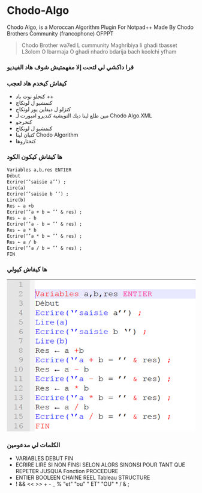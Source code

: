 # Chodo-Algo
Chodo Algo, is a Moroccan Algorithm Plugin For Notpad++ Made By Chodo Brothers Community (francophone) OFPPT

> Chodo Brother wa7ed L cummunity Maghribiya li ghadi tbasset L3olom O lbarmaja O ghadi nhadro bdarija bach koolchi yfham 

### قرا داكشي لي لتحت إلا مفهمتيش شوف هاد الفيديو


### كيفاش كيخدم هاد لعجب
- كنحلو نوت باد ++
- كنمشيو ل لونكاج
- كنزلو ل ديفاين يور لونكاج
- مين طلع لينا ديك التويشية كنديرو امبورت لـ Chodo Algo.XML
- كنخرجو 
- كنمشيو ل لونكاج 
- كتبان لينا Chodo Algorithm 
- كنختاروها


### ها كيفاش كيكون الكود
```
Variables a,b,res ENTIER 
Début 
Ecrire(‘’saisie a’’) ;
Lire(a)
Ecrire(‘’saisie b ‘’) ;
Lire(b)
Res ← a +b
Ecrire(‘’a + b = ’’ & res) ;
Res ← a - b
Ecrire(‘’a - b = ’’ & res) ;
Res ← a * b
Ecrire(‘’a * b = ’’ & res) ;
Res ← a / b
Ecrire(‘’a / b = ’’ & res) ;
FIN
```

### ها كيفاش كيولي
![ها كيفاش كيولي](https://raw.githubusercontent.com/Baronsindo/Chodo-Algo/master/Code.PNG)

### الكلمات لي مدعومين 
- VARIABLES DEBUT FIN 
- ECRIRE LIRE SI NON FINSI SELON ALORS SINONSI POUR TANT QUE REPETER JUSQUA Fonction PROCEDURE
- ENTIER BOOLEEN CHAINE REEL Tableau STRUCTURE
- ! && << >> + - _ % "et" "ou" " ET" "OU" * / & ;

